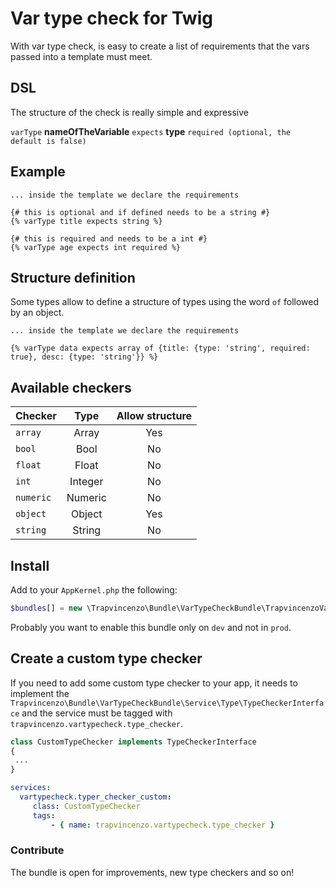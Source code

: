 # Var type check for Twig
With var type check, is easy to create a list of requirements that the vars passed into a template must meet.

## DSL
The structure of the check is really simple and expressive

`varType` **nameOfTheVariable** `expects` **type** `required (optional, the default is false)`

## Example
```twig
... inside the template we declare the requirements

{# this is optional and if defined needs to be a string #}
{% varType title expects string %}

{# this is required and needs to be a int #}
{% varType age expects int required %}
```

## Structure definition
Some types allow to define a structure of types using the word `of` followed by an object.

```twig
... inside the template we declare the requirements

{% varType data expects array of {title: {type: 'string', required: true}, desc: {type: 'string'}} %}
```

## Available checkers

| Checker   | Type       |  Allow structure  |
| -------   | :------:   | :----------------:|
| `array`   | Array      |  Yes              |
| `bool`    | Bool       |  No               |
| `float`   | Float      |  No               |
| `int`     | Integer    |  No               |
| `numeric` | Numeric    |  No               |
| `object`  | Object     |  Yes              |
| `string`  | String     |  No               |

## Install
Add to your `AppKernel.php` the following:

```php
$bundles[] = new \Trapvincenzo\Bundle\VarTypeCheckBundle\TrapvincenzoVarTypeCheckBundle();
```
Probably you want to enable this bundle only on `dev` and not in `prod`.

## Create a custom type checker
If you need to add some custom type checker to your app, it needs to implement the `Trapvincenzo\Bundle\VarTypeCheckBundle\Service\Type\TypeCheckerInterface` and the service must be tagged with `trapvincenzo.vartypecheck.type_checker`.


```php
class CustomTypeChecker implements TypeCheckerInterface
{
 ...
}

```

```yml
services:
  vartypecheck.typer_checker_custom:
     class: CustomTypeChecker
     tags:
         - { name: trapvincenzo.vartypecheck.type_checker }
```


### Contribute
The bundle is open for improvements, new type checkers and so on!